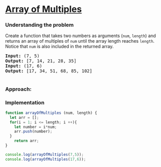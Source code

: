 # [Array of Multiples](https://edabit.com/challenge/ebcd4Xu8TLizaj6dm)

### Understanding the problem

Create a function that takes two numbers as arguments (`num`, `length`) and returns an array of multiples of `num` until the array length reaches `length`. Notice that `num` is also included in the returned array.

<pre>
<b>Input:</b> (7, 5)
<b>Output:</b> [7, 14, 21, 28, 35]
<b>Input:</b> (17, 6)
<b>Output:</b> [17, 34, 51, 68, 85, 102]
</pre>

#
### Approach: 


### Implementation
```js
function arrayOfMultiples (num, length) {
  let arr = [];
  for(i = 1; i <= length; i ++){
    let number = i*num;
    arr.push(number);
  }
	return arr;
}

console.log(arrayOfMultiples(7,5));
console.log(arrayOfMultiples(17,6));
```
